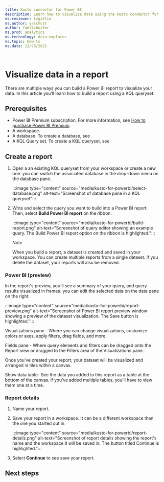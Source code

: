 ```yaml
---
title: Kusto connector for Power BI
description: Learn how to visualize data using the Kusto connector for Power BI in Trident. 
ms.reviewer: tzgitlin
ms.author: yaschust
author: YaelSchuster
ms.prod: analytics
ms.technology: data-explorer
ms.topic: how-to
ms.date: 12/28/2022

---
```


# Visualize data in a report

There are multiple ways you can build a Power BI report to visualize your data. In this article you'll learn how to build a report using a KQL queryset.

## Prerequisites

* Power BI Premium subscription. For more information, see [How to purchase Power BI Premium](/power-bi/enterprise/service-admin-premium-purchase).
* A workspace.
* A database. To create a database, see <!--[TODO- Create a database and get data](/trident/data-explorer/database-editor). -->
* A KQL Query set. To create a KQL queryset, see <!-- [TODO - Query data in the KQL queryset](/trident/data-explorer/kusto-query-set). -->

## Create a report

1. Open a an existing KQL queryset from your workspace or create a new one.
    you can switch the associated database in the drop-down menu on the database pane.

    :::image type="content" source="media/kusto-for-powerbi/select-database.png" alt-text="Screenshot of database pane in a KQL queryset":::

1. Write and select the query you want to build into a Power BI report. Then, select **Build Power BI report** on the ribbon.

    :::image type="content" source="media/kusto-for-powerbi/build-report.png" alt-text="Screenshot of query editor showing an example query. The Build Power BI report option on the ribbon is highlighted.":::

    >[!NOTE]
    > When you build a report, a dataset is created and saved in your workspace. You can create multiple reports from a single dataset.
    > If you delete the dataset, your reports will also be removed.

### Power BI (preview)

In the report's preview, you'll see a summary of your query, and query results visualized in frames. you can edit the selected data on the data pane on the right.

:::image type="content" source="media/kusto-for-powerbi/report-preview.png" alt-text="Screenshot of Power BI report preview window showing a preview of the dataset visualization. The Save button is highlighted.":::

Visualizations pane - Where you can change visualizations, customize colors or axes, apply filters, drag fields, and more.

Fields pane - Where query elements and filters can be dragged onto the Report view or dragged to the Filters area of the Visualizations pane.

Once you've created your report, your dataset will be visualized and arranged in tiles within a canvas.

Show data table- See the data you added to this report as a table at the bottom of the canvas. if you've added multiple tables, you'll have to view them one at a time.

### Report details

1. Name your report.
1. Save your report in a workspace. It can be a different workspace than the one you started out in.

    :::image type="content" source="media/kusto-for-powerbi/report-details.png" alt-text="Screenshot of report details showing the report's name and the workspace it will be saved in. The button titled Continue is highlighted.":::

1. Select **Continue** to see save your report.

## Next steps

<!-- TODO- Power BI doc that discusses the report. -->
